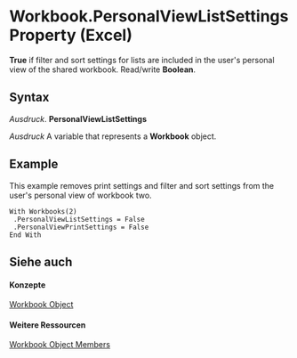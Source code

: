 
# Workbook.PersonalViewListSettings Property (Excel)

 **True** if filter and sort settings for lists are included in the user's personal view of the shared workbook. Read/write **Boolean**.


## Syntax

 _Ausdruck_. **PersonalViewListSettings**

 _Ausdruck_ A variable that represents a **Workbook** object.


## Example

This example removes print settings and filter and sort settings from the user's personal view of workbook two.


```
With Workbooks(2) 
 .PersonalViewListSettings = False 
 .PersonalViewPrintSettings = False 
End With
```


## Siehe auch


#### Konzepte


[Workbook Object](8c00aa60-c974-eed3-0812-3c9625eb0d4c.md)
#### Weitere Ressourcen


[Workbook Object Members](http://msdn.microsoft.com/library/dce102a3-25de-3ff4-2ce5-bc56e08baca7%28Office.15%29.aspx)